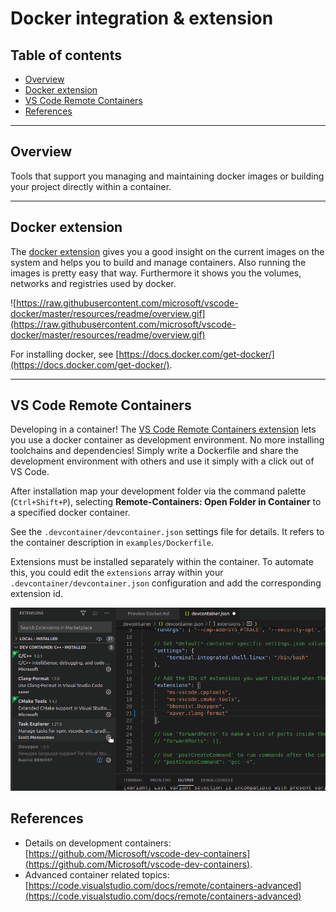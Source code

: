 
# Docker integration & extension <!-- omit in toc -->

## Table of contents <!-- omit in toc -->

- [Overview](#overview)
- [Docker extension](#docker-extension)
- [VS Code Remote Containers](#vs-code-remote-containers)
- [References](#references)

---

## Overview

Tools that support you managing and maintaining docker images or building your project directly within a container.

---

## Docker extension

The [docker extension](https://marketplace.visualstudio.com/items?itemName=ms-azuretools.vscode-docker) gives you a good insight on the current images on the system and helps you to build and manage containers. Also running the images is pretty easy that way. Furthermore it shows you the volumes, networks and registries used by docker.

![https://raw.githubusercontent.com/microsoft/vscode-docker/master/resources/readme/overview.gif](https://raw.githubusercontent.com/microsoft/vscode-docker/master/resources/readme/overview.gif)

For installing docker, see [https://docs.docker.com/get-docker/](https://docs.docker.com/get-docker/).

---

## VS Code Remote Containers

Developing in a container! The [VS Code Remote Containers extension](https://marketplace.visualstudio.com/items?itemName=ms-vscode-remote.remote-containers) lets you use a docker container as development environment. No more installing toolchains and dependencies! Simply write a Dockerfile and share the development environment with others and use it simply with a click out of VS Code.

<!-- ![Remote Containers](https://microsoft.github.io/vscode-remote-release/images/remote-containers-readme.gif) -->

After installation map your development folder via the command palette (`Ctrl+Shift+P`), selecting **Remote-Containers: Open Folder in Container** to a specified docker container.

See the `.devcontainer/devcontainer.json` settings file for details. It refers to the container description in `examples/Dockerfile`.

Extensions must be installed separately within the container. To automate this, you could edit the `extensions` array within your `.devcontainer/devcontainer.json` configuration and add the corresponding extension id.

![Add extension id](../images/dev-container-copy-extension-id.gif)

## References

- Details on development containers: [https://github.com/Microsoft/vscode-dev-containers](https://github.com/Microsoft/vscode-dev-containers).
- Advanced container related topics: [https://code.visualstudio.com/docs/remote/containers-advanced](https://code.visualstudio.com/docs/remote/containers-advanced)
